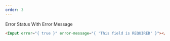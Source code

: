 ```yaml
---
order: 3
---
```


Error Status With Error Message

```html
<Input error="{ true }" error-message="{ 'This field is REQUIRED' }"></Input>
```
